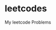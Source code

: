 # leetcodes

My leetcode Problems

<!--
22. Generate Parantheses
695. Max Area of Island
733. Flood Fill
88. Merge Sorted Array
617. Merge Two Binary Trees
5. Longest Palindromic Substring
121. Best Time to Buy and Sell Stock
217. Contains Duplicate
350. Intersection of Two Arrays II
118. Pascal's Triangle
-->
